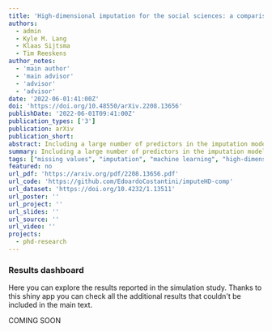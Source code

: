 ```yaml
---
title: 'High-dimensional imputation for the social sciences: a comparison of state-of-the-art methods'
authors:
  - admin
  - Kyle M. Lang
  - Klaas Sijtsma
  - Tim Reeskens
author_notes:
  - 'main author'
  - 'main advisor'
  - 'advisor'
  - 'advisor'
date: '2022-06-01:41:00Z'
doi: 'https://doi.org/10.48550/arXiv.2208.13656'
publishDate: '2022-06-01T09:41:00Z'
publication_types: ['3']
publication: arXiv
publication_short: 
abstract: Including a large number of predictors in the imputation model underlying a multiple imputation (MI) procedure is one of the most challenging tasks imputers face. A variety of high-dimensional MI techniques can help, but there has been limited research on their relative performance. In this study, we investigated a wide range of extant high-dimensional MI techniques that can handle a large number of predictors in the imputation models and general missing data patterns. We assessed the relative performance of seven high-dimensional MI methods with a Monte Carlo simulation study and a resampling study based on real survey data. The performance of the methods was deﬁned by the degree to which they facilitate unbiased and conﬁdence-valid estimates of the parameters of complete data analysis models. We found that using regularized regression to select the predictors used in the MI model and using principal component analysis to reduce the dimensionality of auxiliary data produce the best results.
summary: Including a large number of predictors in the imputation model underlying a multiple imputation (MI) procedure is one of the most challenging tasks imputers face. A variety of high-dimensional MI techniques can help, but there has been limited research on their relative performance. In this study, we investigated a wide range of extant high-dimensional MI techniques that can handle a large number of predictors in the imputation models and general missing data patterns. We assessed the relative performance of seven high-dimensional MI methods with a Monte Carlo simulation study and a resampling study based on real survey data. The performance of the methods was deﬁned by the degree to which they facilitate unbiased and conﬁdence-valid estimates of the parameters of complete data analysis models. We found that using regularized regression to select the predictors used in the MI model and using principal component analysis to reduce the dimensionality of auxiliary data produce the best results.
tags: ["missing values", "imputation", "machine learning", "high-dimensionality"]
featured: no
url_pdf: 'https://arxiv.org/pdf/2208.13656.pdf'
url_code: 'https://github.com/EdoardoCostantini/imputeHD-comp'
url_dataset: 'https://doi.org/10.4232/1.13511'
url_poster: ''
url_project: ''
url_slides: ''
url_source: ''
url_video: ''
projects:
  - phd-research
---
```


### Results dashboard

Here you can explore the results reported in the simulation study.
Thanks to this shiny app you can check all the additional results that couldn't be included in the main text.

COMING SOON

<!-- <iframe height="900" width="100%" frameborder="no" src="https://edoardocostantini.shinyapps.io/shiny-mi-pca-plot/?_ga=2.187725984.929064409.1659041054-1213691852.1658930327"> </iframe> -->